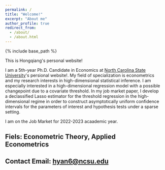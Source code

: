 ```yaml
---
permalink: /
title: "Welcome!"
excerpt: "About me"
author_profile: true
redirect_from: 
  - /about/
  - /about.html
---
```

{% include base_path %}

This is Hongqiang's personal website! 

I am a 5th-year Ph.D. Candidate in Economics at [North Carolina State University](https://cals.ncsu.edu/agricultural-and-resource-economics/people/hyan6/)'s persional website!. My field of specialization is econometrics and my research interests in high-dimensional statistical inference. I am especially interested in a high-dimensional regression model with a possible changepoint due to a covariate threshold. In my job market paper, I develop a declassified Lasso estimator for the threshold regression in the high-dimensional regime in order to construct asymptotically uniform confidence intervals for the parameters of interest and hypothesis tests under a sparse setting.

I am on the Job Market for 2022-2023 acaademic year.


## Fiels: Econometric Theory, Applied Econometrics
## Contact Email: hyan6@ncsu.edu


